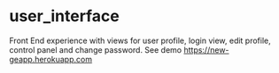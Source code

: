 # user_interface

Front End experience with views for user profile, login view, edit profile, control panel and change password.
See demo https://new-geapp.herokuapp.com

